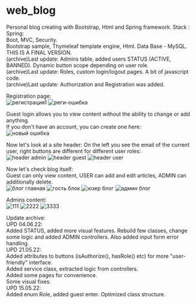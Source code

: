 # web_blog
Personal blog creating with Bootstrap, Html and Spring framework.
Stack :  
  Spring:  
    Boot, MVC, Security.  
      Bootstrap sample, Thymeleaf template engine, Html. Data Base - MySQL.  
THIS IS A FINAL VERSION.  
(archive)Last update: Admins table, added users STATUS (ACTIVE, BANNED). Dynamic button scope depending on user role.  
(archive)Last update: Roles, custom login/logout pages. A bit of javascript code.  
(archive)Last update: Authorization and Registration was added.  

Registration page:  
![регистрация1](https://user-images.githubusercontent.com/97405800/171958375-758a6e87-1ef4-424b-9ec9-20af7428355a.jpg)
![реги-ошибка](https://user-images.githubusercontent.com/97405800/171958390-e70d4e8c-ae94-4e84-946d-77a96a02509d.jpg)

Guest login allows you to view content without the ability to change or add anything.  
If you don't have an account, you can create one here:  
![новый ошибка](https://user-images.githubusercontent.com/97405800/171958679-727decc9-7166-4805-9f29-5abab490b52c.jpg)  

Now let's look at a site header: 
On the left you see the email of the current user, right buttons are different for different user roles:  
![header admin](https://user-images.githubusercontent.com/97405800/171959201-0dff2c2d-50f5-4e1b-8069-554bf4f2d1bc.jpg)
![header guest](https://user-images.githubusercontent.com/97405800/171959911-86529a03-2555-47e3-9b00-827bd0d297d6.jpg)
![header user](https://user-images.githubusercontent.com/97405800/171959206-ed78fbde-167f-4a26-8640-3b23f873498d.jpg)

Now let's check blog itself:  
Guest can only view content, USER can add and edit articles, ADMIN can additionally delete.  
![блог главная](https://user-images.githubusercontent.com/97405800/171960619-241b1967-aeed-4cb7-9d4d-25dac0b4e8f6.jpg)
![гость блок](https://user-images.githubusercontent.com/97405800/171960630-f836c30c-24bb-4cf2-a5c3-34289ac4920d.jpg)
![юзер блог](https://user-images.githubusercontent.com/97405800/171960634-4355c17b-5444-4874-896f-0eee8c6c625d.jpg)
![админ блог](https://user-images.githubusercontent.com/97405800/171960635-05830b4b-aa98-45c4-b19a-9c243fcdec61.jpg)

Admins content:  
![111](https://user-images.githubusercontent.com/97405800/171961300-e6c7b81b-f060-4cd1-8993-73e5424f3349.jpg)
![2222](https://user-images.githubusercontent.com/97405800/171961303-31864898-3d80-41ba-8d54-7b48f2844f1a.jpg)
![3333](https://user-images.githubusercontent.com/97405800/171961305-7fe3420d-b1cc-4f04-bdc8-523bceac5581.jpg)













  
Update archive:  
UPD 04.06.22:  
Added STATUS, added more visual features. Rebuild few classes, change some logic and added ADMIN controllers. Also added input form error handling.  
UPD 21.05.22:  
Added attributes to buttons (isAuthorize(), hasRole() etc) for more "user-friendly" interface.  
Added service class, extracted logic from controllers.  
Added some pages for convenience.  
Some visual fixes.  
UPD 15.05.22:  
Added enum Role, added guest enter. Optimized class structure.  

